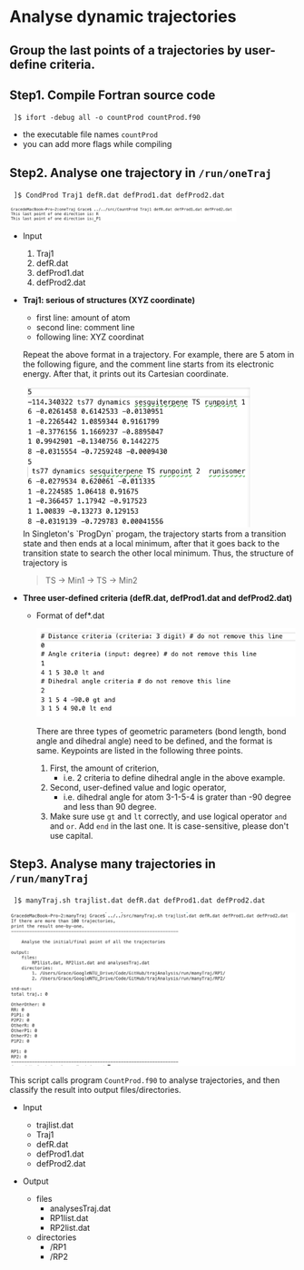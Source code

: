 # Analyse dynamic trajectories 
Group the last points of a trajectories by user-define criteria. 
---
## Step1. Compile Fortran source code 

` ]$ ifort -debug all -o countProd countProd.f90`

- the executable file names `countProd`
- you can add more flags while compiling

## Step2. Analyse one trajectory in `/run/oneTraj`

` ]$ CondProd Traj1 defR.dat defProd1.dat defProd2.dat` 
<div style='float: center'>
        <img style='width: 400px' src="./fig/demo1.png"></img>
</div>

- Input 
  1. Traj1
  2. defR.dat
  3. defProd1.dat
  4. defProd2.dat

- **Traj1: serious of structures (XYZ coordinate)**
    - first line: amount of atom 
    - second line: comment line
    - following line: XYZ coordinat
     
    Repeat the above format in a trajectory. For example, there are 5 atom in the following figure, and the comment line starts from its electronic energy. After that, it prints out its Cartesian coordinate. 

     <div style='float: center'>
        <img style='width: 400px' src="./fig/traj.png"></img>
    </div> 
    In Singleton's `ProgDyn` progam, the trajectory starts from a transition state and then ends at a local minimum, after that it goes back to the transition state to search the other local minimum. Thus, the structure of trajectory is 

    > TS &rarr; Min1 &rarr; TS &rarr; Min2

- **Three user-defined criteria (defR.dat, defProd1.dat and defProd2.dat)**
  - Format of def*.dat  
        <div style='float: center'>
            <img style='width: 500px' src="./fig/def.png"></img>
        </div> 
    
    There are three types of geometric parameters (bond length, bond angle and dihedral angle) need to be defined, and the format is same. Keypoints are listed in the following three points. 
    1. First, the amount of criterion, 
       - i.e. 2 criteria to define dihedral angle in the above example. 
    2. Second, user-defined value and logic operator, 
       - i.e. dihedral angle for atom 3-1-5-4 is grater than -90 degree and less than 90 degree. 
    3. Make sure use `gt` and `lt` correctly, and use logical operator `and` and `or`. Add `end` in the last one. It is case-sensitive, please don't use capital. 

## Step3. Analyse many trajectories in `/run/manyTraj`

` ]$ manyTraj.sh trajlist.dat defR.dat defProd1.dat defProd2.dat` 
<div style='float: center'>
    <img style='width: 600px' src="./fig/demo2.png"></img>
</div> 

This script calls program `CountProd.f90` to analyse trajectories, and then classify the result into output files/directories. 

- Input
  - trajlist.dat 
  - Traj1 
  - defR.dat
  - defProd1.dat
  - defProd2.dat

- Output 
  - files 
    - analysesTraj.dat
    - RP1list.dat 
    - RP2list.dat 
  - directories 
    - /RP1
    - /RP2
    
